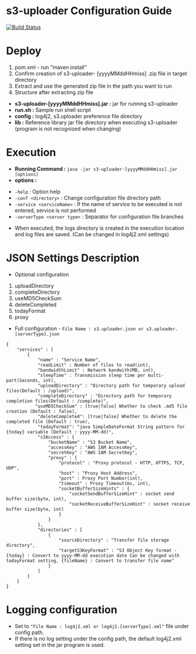 # s3-uploader Configuration Guide

[![Build Status](https://travis-ci.org/anthunt/aws-s3-uploader.svg?branch=master)](https://travis-ci.org/anthunt/aws-s3-uploader.svg?branch=master)

# Deploy

>
1. pom.xml - run "maven install" 
2. Confirm creation of s3-uploader- [yyyyMMddHHmiss] .zip file in target directory
3. Extract and use the generated zip file in the path you want to run
4. Structure after extracting zip file

>>
* **s3-uploader-[yyyyMMddHHmiss].jar :** jar for running s3-uploader
* **run.sh :** Sample run shell script
* **config :** log4j2, s3.uploader preference file directory
* **lib :** Reference library jar file directory when executing s3-uploader (program is not recognized when changing)

# Execution

>
* **Running Command :** `java -jar s3-uploader-[yyyyMMddHHmiss].jar [options]`
* **options :**

>>
* `-help` : Option help
* `-conf <directory>` : Change configuration file directory path
* `-service <serviceName>` : If the name of service to be executed is not entered, service is not performed
* `-serverType <server type>` : Separator for configuration file branches

>
* When executed, the logs directory is created in the execution location and log files are saved. (Can be changed in log4j2.xml settings)

# JSON Settings Description

* Optional configuration

> 
1. uploadDirectory
2. completeDirectory
3. useMD5CheckSum
4. deleteCompleted
5. todayFormat
6. proxy

* Full configuration - `File Name : s3.uploader.json or s3.uploader.[serverType].json` 

>
	{
		"services" : [ 
			{
				"name" : "Service Name",
				"readLimit" : Number of files to read(int),
				"bandwidthLimit" : Network bandwith(MB, int),
				"sleepTime" : Transmission sleep time per multi-part(Seconds, int),
				"uploadDirectory" : "Directory path for temporary upload files(Default : /upload)",
				"completeDirectory" : "Directory path for temporary completion files(Default : /complete)",
			   "useMD5CheckSum" : [true|false] Whether to check .md5 file creation (Default : false),
				"deleteCompleted": [true|false] Whether to delete the completed file (Default : true),
				"todayFormat": "java SimpleDateFormat String pattern for {today} variable (Default : yyyy-MM-dd)",
				"s3Access" : {
					"bucketName" : "S3 Bucket Name",
					"accessKey" : "AWS IAM AccessKey",
					"secretKey" : "AWS IAM SecretKey",
					"proxy" : {
						"protocol" : "Proxy protocol - HTTP, HTTPS, TCP, UDP",
						"host" : "Proxy Host Address",
						"port" : Proxy Port Number(int),
						"timeout" : Proxy Timeout(ms, int),
						"socketBufferSizeHints" : {
							"socketSendBufferSizeHint" : socket send buffer size(byte, int),
							"socketReceiveBufferSizeHint" : socket receive buffer size(byte, int)
						}
					}
				},
				"directories" : [ 
					{
						"sourceDirectory" : "Transfer file storage directory",
						"targetS3KeyFormat" : "S3 Object Key format - {today} : Convert to yyyy-MM-dd execution date Can be changed with todayFormat setting, {fileName} : Convert to transfer file name"
					} 
				]
			} 
		]
	}

# Logging configuration
 
>
* Set to `"File Name : log4j2.xml or log4j2.[serverType].xml"` file under config path.
* If there is no log setting under the config path, the default log4j2.xml setting set in the jar program is used.
